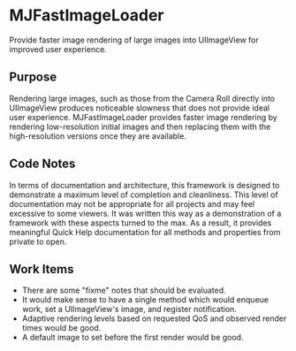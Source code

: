 # MJFastImageLoader

Provide faster image rendering of large images into UIImageView for improved user experience.

## Purpose
Rendering large images, such as those from the Camera Roll directly into UIImageView produces noticeable slowness that does not provide ideal user experience.  MJFastImageLoader provides faster image rendering by rendering low-resolution initial images and then replacing them with the high-resolution versions once they are available.

## Code Notes
In terms of documentation and architecture, this framework is designed to demonstrate a maximum level of completion and cleanliness.  This level of documentation may not be appropriate for all projects and may feel excessive to some viewers.  It was written this way as a demonstration of a framework with these aspects turned to the max.  As a result, it provides meaningful Quick Help documentation for all methods and properties from private to open.

## Work Items
* There are some "fixme" notes that should be evaluated.
* It would make sense to have a single method which would enqueue work, set a UIImageView's image, and register notification.
* Adaptive rendering levels based on requested QoS and observed render times would be good.
* A default image to set before the first render would be good.
